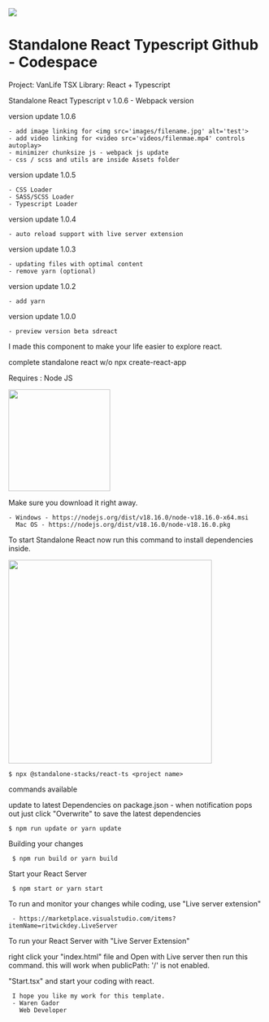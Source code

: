 <a href="https://react.dev"><img src="https://i.ibb.co/4NfqXRf/Clipboard-removebg-preview-1.png "></img></a>

# Standalone React Typescript Github - Codespace

Project: VanLife TSX
Library: React + Typescript

Standalone React Typescript v 1.0.6 - Webpack version

version update 1.0.6

    - add image linking for <img src='images/filename.jpg' alt='test'>
    - add video linking for <video src='videos/filenmae.mp4' controls autoplay>
    - minimizer chunksize js - webpack js update
    - css / scss and utils are inside Assets folder

version update 1.0.5

    - CSS Loader
    - SASS/SCSS Loader
    - Typescript Loader

version update 1.0.4

    - auto reload support with live server extension

version update 1.0.3

    - updating files with optimal content
    - remove yarn (optional)

version update 1.0.2

    - add yarn

version update 1.0.0

    - preview version beta sdreact

I made this component to make your life easier to explore react.

complete standalone react w/o npx create-react-app

Requires : Node JS

<img src="https://upload.wikimedia.org/wikipedia/commons/7/7e/Node.js_logo_2015.svg" width="200px"/>

Make sure you download it right away.

    - Windows - https://nodejs.org/dist/v18.16.0/node-v18.16.0-x64.msi
      Mac OS - https://nodejs.org/dist/v18.16.0/node-v18.16.0.pkg

To start Standalone React now run this command to install dependencies inside.

<img src="https://i.ibb.co/xChqkbt/Clipboard-2-removebg-preview.png" width="400px"/>

    $ npx @standalone-stacks/react-ts <project name>


commands available

update to latest Dependencies on package.json - when notification pops out just click "Overwrite" to save the latest dependencies

    $ npm run update or yarn update

Building your changes
     
     $ npm run build or yarn build

Start your React Server
    
     $ npm start or yarn start

To run and monitor your changes while coding, use "Live server extension"

     - https://marketplace.visualstudio.com/items?itemName=ritwickdey.LiveServer

To run your React Server with "Live Server Extension"

right click your "index.html" file and Open with Live server then run this command. this will work when publicPath: '/' is not enabled.

 "Start.tsx" and start your coding with react.

     I hope you like my work for this template.
     - Waren Gador
       Web Developer


